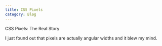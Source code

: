 ```yaml
---
title: CSS Pixels
category: Blog
---
```

CSS Pixels: The Real Story

I just found out that pixels are actually angular widths and it blew my mind.
